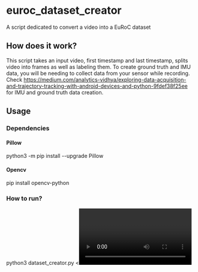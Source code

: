 # euroc_dataset_creator
A script dedicated to convert a video into a EuRoC dataset

## How does it work?

This script takes an input video, first timestamp and last timestamp, splits video into frames as well as labeling them. To create ground truth and IMU data, you will be needing to collect data from your sensor while recording. Check https://medium.com/analytics-vidhya/exploring-data-acquisition-and-trajectory-tracking-with-android-devices-and-python-9fdef38f25ee for IMU and ground truth data creation.

## Usage

### Dependencies

#### Pillow
python3 -m pip install --upgrade Pillow

#### Opencv
pip install opencv-python

### How to run?

python3 dataset_creator.py <<video name>> <<first timestamp>> <<last timestamp>>
python3 dataset_creator.py video.mp4 1000000000500000000 1000000090000000000

